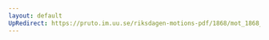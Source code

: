 ```yaml
---
layout: default
UpRedirect: https://pruto.im.uu.se/riksdagen-motions-pdf/1868/mot_1868__ak__207/mot_1868__ak__207-001.pdf
---
```

